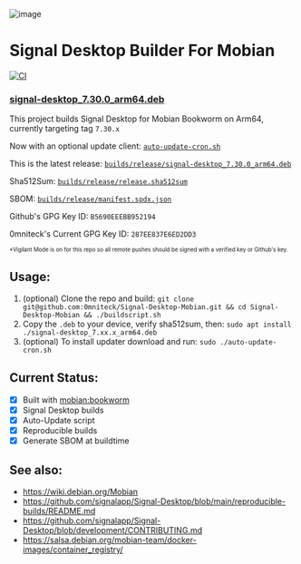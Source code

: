 ![image](https://github.com/user-attachments/assets/202613c2-97b8-4b54-b72c-6f8e110f0ff4)

# Signal Desktop Builder For Mobian
[![CI](https://github.com/signalapp/Signal-Desktop/actions/workflows/ci.yml/badge.svg)](https://github.com/signalapp/Signal-Desktop/actions/workflows/ci.yml)
### [signal-desktop_7.30.0_arm64.deb](https://github.com/0mniteck/Signal-Desktop-Mobian/blob/master/builds/release/signal-desktop_7.30.0_arm64.deb)

This project builds Signal Desktop for Mobian Bookworm on Arm64, currently targeting tag `7.30.x`

Now with an optional update client: [`auto-update-cron.sh`](https://github.com/0mniteck/Signal-Desktop-Mobian/blob/master/auto-update-cron.sh)

This is the latest release: [`builds/release/signal-desktop_7.30.0_arm64.deb`](https://github.com/0mniteck/Signal-Desktop-Mobian/blob/master/builds/release/signal-desktop_7.30.0_arm64.deb)

Sha512Sum: [`builds/release/release.sha512sum`](https://github.com/0mniteck/Signal-Desktop-Mobian/blob/master/builds/release/release.sha512sum)

SBOM: [`builds/release/manifest.spdx.json`](https://github.com/0mniteck/Signal-Desktop-Mobian/blob/master/builds/release/manifest.spdx.json)

Github's GPG Key ID: `B5690EEEBB952194`

0mniteck's Current GPG Key ID: `287EE837E6ED2DD3`

<sup><sup>*Vigilant Mode is on for this repo so all remote pushes should be signed with a verified key or Github's key.</sup></sup>

## Usage:

1. (optional) Clone the repo and build: `git clone git@github.com:0mniteck/Signal-Desktop-Mobian.git && cd Signal-Desktop-Mobian && ./buildscript.sh`
2. Copy the `.deb` to your device, verify sha512sum, then: `sudo apt install ./signal-desktop_7.xx.x_arm64.deb`
3. (optional) To install updater download and run: `sudo ./auto-update-cron.sh`

## Current Status:

* [x] Built with [mobian:bookworm](https://salsa.debian.org/Mobian-team/docker-images/)
* [x] Signal Desktop builds
* [x] Auto-Update script
* [x] Reproducible builds
* [x] Generate SBOM at buildtime

## See also:

* https://wiki.debian.org/Mobian
* https://github.com/signalapp/Signal-Desktop/blob/main/reproducible-builds/README.md
* https://github.com/signalapp/Signal-Desktop/blob/development/CONTRIBUTING.md
* https://salsa.debian.org/mobian-team/docker-images/container_registry/
